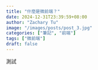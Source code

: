 ```yaml
---
title: "什麼是微前端？"
date: 2024-12-31T23:39:59+08:00
author: "Zachary Tu"
image: "/images/posts/post_3.jpg"
categories: ["筆記", "前端"]
tags: ["微前端"]
draft: false
---
```


測試

